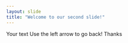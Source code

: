 ```yaml
---
layout: slide
title: "Welcome to our second slide!"
---
```

Your text
Use the left arrow to go back! Thanks
